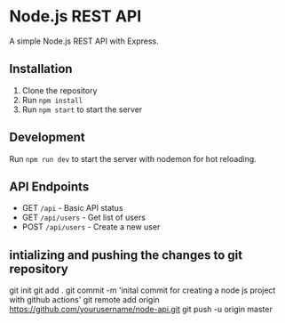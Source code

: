 # Node.js REST API

A simple Node.js REST API with Express.

## Installation

1. Clone the repository
2. Run `npm install`
3. Run `npm start` to start the server

## Development

Run `npm run dev` to start the server with nodemon for hot reloading.

## API Endpoints

- GET `/api` - Basic API status
- GET `/api/users` - Get list of users
- POST `/api/users` - Create a new user

## intializing and pushing the changes to git repository

git init
git add .
git commit -m 'inital commit for creating a node js project with github actions'
git remote add origin https://github.com/yourusername/node-api.git
git push -u origin master
